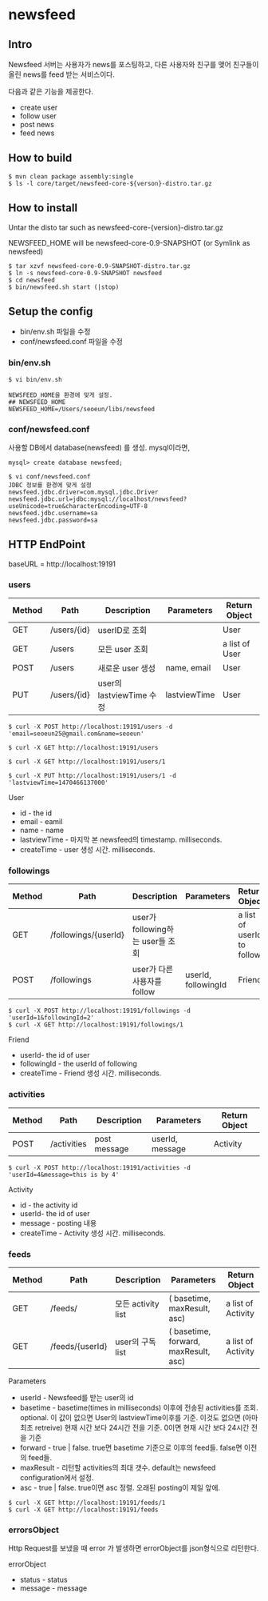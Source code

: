 # newsfeed

## Intro

Newsfeed 서버는 사용자가 news를 포스팅하고, 다른 사용자와 친구를 맺어 친구들이 올린 news를 feed 받는 서비스이다.

다음과 같은 기능을 제공한다.

* create user
* follow user
* post news
* feed news

## How to build

```
$ mvn clean package assembly:single
$ ls -l core/target/newsfeed-core-${verson}-distro.tar.gz
```

## How to install

Untar the disto tar such as newsfeed-core-{version}-distro.tar.gz

NEWSFEED_HOME will be newsfeed-core-0.9-SNAPSHOT (or Symlink as newsfeed)
```
$ tar xzvf newsfeed-core-0.9-SNAPSHOT-distro.tar.gz
$ ln -s newsfeed-core-0.9-SNAPSHOT newsfeed
$ cd newsfeed
$ bin/newsfeed.sh start (|stop)
```

## Setup the config

* bin/env.sh 파일을 수정
* conf/newsfeed.conf 파일을 수정

### bin/env.sh
```
$ vi bin/env.sh

NEWSFEED_HOME을 환경에 맞게 설정.
## NEWSFEED_HOME
NEWSFEED_HOME=/Users/seoeun/libs/newsfeed
```

### conf/newsfeed.conf

사용할 DB에서 database(newsfeed) 를 생성. mysql이라면,
```
mysql> create database newsfeed;
```

```
$ vi conf/newsfeed.conf
JDBC 정보를 환경에 맞게 설정
newsfeed.jdbc.driver=com.mysql.jdbc.Driver
newsfeed.jdbc.url=jdbc:mysql://localhost/newsfeed?useUnicode=true&characterEncoding=UTF-8
newsfeed.jdbc.username=sa
newsfeed.jdbc.password=sa
```

## HTTP EndPoint

baseURL = http://localhost:19191

### users

| Method    | Path             | Description         | Parameters          | Return Object |
| --------- | ---------------- | ------------------- | ------------------  |---------------|
| GET       | /users/{id}      | userID로 조회         |                     | User          |
| GET       | /users           | 모든 user 조회         |                     | a list of User  |
| POST      | /users           | 새로운 user 생성       | name, email         | User          |
| PUT       | /users/{id}      | user의 lastviewTime 수정 | lastviewTime     | User          |

```
$ curl -X POST http://localhost:19191/users -d 'email=seoeun25@gmail.com&name=seoeun'

$ curl -X GET http://localhost:19191/users

$ curl -X GET http://localhost:19191/users/1

$ curl -X PUT http://localhost:19191/users/1 -d 'lastviewTime=1470466137000'
```

User
* id - the id
* email - eamil
* name - name
* lastviewTime - 마지막 본 newsfeed의 timestamp. milliseconds.
* createTime - user 생성 시간.  milliseconds.

### followings

| Method    | Path             | Description         | Parameters          | Return Object |
| --------- | ---------------- | ------------------- | ------------------  |---------------|
| GET       | /followings/{userId} | user가 following하는 user들 조회  |      | a list of userId to follow |
| POST      | /followings          | user가 다른 사용자를 follow        | userId, followingId | Friend |

```
$ curl -X POST http://localhost:19191/followings -d 'userId=1&followingId=2'
$ curl -X GET http://localhost:19191/followings/1
```
Friend
* userId- the id of user
* followingId  - the userId of following
* createTime - Friend 생성 시간.  milliseconds.

### activities

| Method    | Path             | Description         | Parameters          | Return Object |
| --------- | ---------------- | ------------------- | ------------------  |---------------|
| POST      | /activities      | post message        | userId, message     | Activity      |

```
$ curl -X POST http://localhost:19191/activities -d 'userId=4&message=this is by 4'
```
Activity
* id - the activity id
* userId- the id of user
* message  - posting 내용
* createTime - Activity 생성 시간.  milliseconds.

### feeds

| Method    | Path             | Description         | Parameters          | Return Object |
| --------- | ---------------- | ------------------- | ------------------  |---------------|
| GET       | /feeds/          | 모든 activity list   | ( basetime, maxResult, asc) | a list of Activity |
| GET       | /feeds/{userId}  | user의 구독 list      | ( basetime, forward, maxResult, asc) | a list of Activity |

Parameters
* userId - Newsfeed를 받는 user의 id
* basetime - basetime(times in milliseconds) 이후에 전송된 activities를 조회. optional.
이 값이 없으면 User의 lastviewTime이후를 기준.
이것도 없으면 (아마 최초 retreive) 현재 시간 보다 24시간 전을 기준.
0이면 현재 시간 보다 24시간 전을 기준
* forward - true | false. true면 basetime 기준으로 이후의 feed들. false면 이전의 feed들.
* maxResult - 리턴할 activities의 최대 갯수. default는 newsfeed configuration에서 설정.
* asc - true | false. true이면 asc 정렬. 오래된 posting이 제일 앞에.
```
$ curl -X GET http://localhost:19191/feeds/1
$ curl -X GET http://localhost:19191/feeds

```

### errorsObject

Http Request를 보냈을 때 error 가 발생하면 errorObject를 json형식으로 리턴한다.

errorObject
* status - status
* message - message




